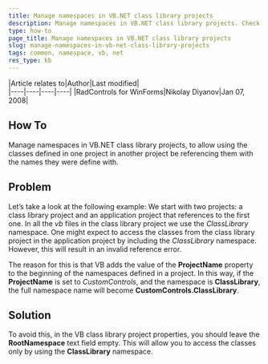 ```yaml
---
title: Manage namespaces in VB.NET class library projects
description: Manage namespaces in VB.NET class library projects. Check it now!
type: how-to
page_title: Manage namespaces in VB.NET class library projects
slug: manage-namespaces-in-vb-net-class-library-projects
tags: common, namespace, vb, net
res_type: kb
---
```


|Article relates to|Author|Last modified|  
|----|----|----|----|
|RadControls for WinForms|Nikolay Diyanov|Jan 07, 2008| 
 
## How To
 
Manage namespaces in VB.NET class library projects, to allow using the classes defined in one project in another project be referencing them with the names they were define with.  
   
## Problem

Let’s take a look at the following example: 
We start with two projects: a class library project and an application project that references to the first one. In all the *vb* files in the class library project we use the *ClassLibrary* namespace. One might expect to access the classes from the class library project in the application project by including the *ClassLibrary* namespace. However, this will result in an invalid reference error.
 
The reason for this is that VB adds the value of the **ProjectName** property to the beginning of the namespaces defined in a project. In this way, if the **ProjectName** is set to *CustomControls*, and the namespace is **ClassLibrary**, the full namespace name will become **CustomControls.ClassLibrary**.
   
## Solution

To avoid this, in the VB class library project properties, you should leave the **RootNamespace** text field empty. This will allow you to access the classes only by using the **ClassLibrary** namespace.
   
   


